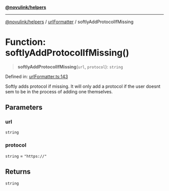 [**@novulink/helpers**](../../README.md)

***

[@novulink/helpers](../../README.md) / [urlFormatter](../README.md) / softlyAddProtocolIfMissing

# Function: softlyAddProtocolIfMissing()

> **softlyAddProtocolIfMissing**(`url`, `protocol`): `string`

Defined in: [urlFormatter.ts:143](https://github.com/M-Media-Group/app.novu.link/blob/185285297b092339554122b4cf56a2dcd7525fea/packages/helpers/src/urlFormatter.ts#L143)

Softly adds protocol if missing. It will only add a protocol if the user doesnt sem to be in the process of adding one themselves.

## Parameters

### url

`string`

### protocol

`string` = `"https://"`

## Returns

`string`

